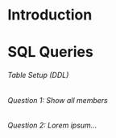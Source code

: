 # Introduction

# SQL Queries

###### Table Setup (DDL)

###### Question 1: Show all members



###### Question 2: Lorem ipsum...



